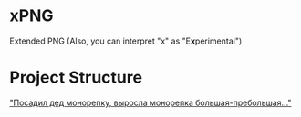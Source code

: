 # xPNG
Extended PNG (Also, you can interpret "x" as "E**x**perimental")
# Project Structure
["Посадил дед монорепку, выросла монорепка большая-пребольшая..."](https://devzen.ru/episode-0186/)
